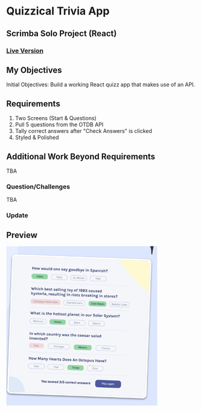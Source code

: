 # Quizzical Trivia App
## Scrimba Solo Project (React)

### [Live Version](https://rapidisimo.github.io/Quizzical/)

## My Objectives
Initial Objectives: Build a working React quizz app that makes use of an API.

## Requirements
1. Two Screens (Start & Questions)
2. Pull 5 questions from the OTDB API
3. Tally correct answers after "Check Answers" is clicked
4. Styled & Polished

## Additional Work Beyond Requirements
TBA

### Question/Challenges
TBA

### Update


## Preview
![App-Preview](./preview.png)
